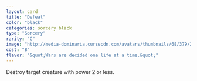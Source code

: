 ```yaml
---
layout: card
title: "Defeat"
color: "black"
categories: sorcery black
type: "Sorcery"
rarity: "C"
image: "http://media-dominaria.cursecdn.com/avatars/thumbnails/68/379/200/283/635618463684161979.png"
cost: "B"
flavor: "&quot;Wars are decided one life at a time.&quot;"
---
```


Destroy target creature with power 2 or less.
